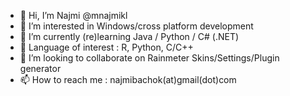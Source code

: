 - 👋 Hi, I’m Najmi @mnajmikl
- 👀 I’m interested in Windows/cross platform development
- 🌱 I’m currently (re)learning Java / Python / C# (.NET)
- 🌱 Language of interest : R, Python, C/C++
- 💞️ I’m looking to collaborate on Rainmeter Skins/Settings/Plugin generator
- 📫 How to reach me : najmibachok(at)gmail(dot)com

<!---
mnajmikl/mnajmikl is a ✨ special ✨ repository because its `README.md` (this file) appears on your GitHub profile.
You can click the Preview link to take a look at your changes.
--->
